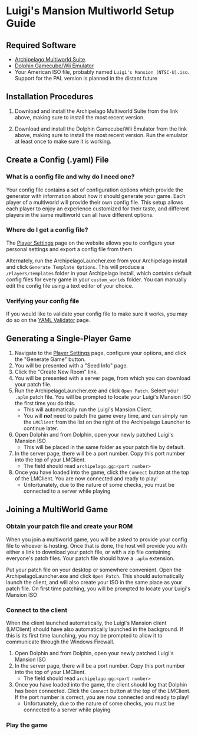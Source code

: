 # Luigi's Mansion Multiworld Setup Guide

## Required Software

- [Archipelago Multiworld Suite](https://github.com/ArchipelagoMW/Archipelago/releases). 
- [Dolphin Gamecube/Wii Emulator](https://dolphin-emu.org/)
- Your American ISO file, probably named `Luigi's Mansion (NTSC-U).iso`. Support for the PAL version is planned in the distant future

## Installation Procedures

1. Download and install the Archipelago Multiworld Suite from the link above, making sure to install the most recent version.

2. Download and install the Dolphin Gamecube/Wii Emulator from the link above, making sure to install the most recent version.
Run the emulator at least once to make sure it is working.

## Create a Config (.yaml) File

### What is a config file and why do I need one?

Your config file contains a set of configuration options which provide the generator with information about how it
should generate your game. Each player of a multiworld will provide their own config file. This setup allows each player
to enjoy an experience customized for their taste, and different players in the same multiworld can all have different
options.

### Where do I get a config file?

The [Player Settings](../player-settings) page on the website allows you to configure
your personal settings and export a config file from them.

Alternately, run the ArchipelagoLauncher.exe from your Archipelago install and click `Generate Template Options`.
This will produce a `/Players/Templates` folder in your Archipelago install, which contains default config files for 
every game in your `custom_worlds` folder. You can manually edit the config file using a text editor of your choice. 

### Verifying your config file

If you would like to validate your config file to make sure it works, you may do so on the
[YAML Validator](/mysterycheck) page.

## Generating a Single-Player Game

1. Navigate to the [Player Settings](../player-settings) page, configure your options,
   and click the "Generate Game" button.
2. You will be presented with a "Seed Info" page.
3. Click the "Create New Room" link.
4. You will be presented with a server page, from which you can download your patch file.
5. Run the ArchipelagoLauncher.exe and click `Open Patch`. Select your `.aplm` patch file.
You will be prompted to locate your Luigi's Mansion ISO the first time you do this.
   - This will automatically run the Luigi's Mansion Client.
   - You will ***not*** need to patch the game every time, and can simply run the `LMClient` from the list on the right of the Archipelago Launcher
to continue later.
6. Open Dolphin and from Dolphin, open your newly patched Luigi's Mansion ISO
   - This will be placed in the same folder as your patch file by default.
7. In the server page, there will be a port number. Copy this port number into the top of your LMClient. 
   - The field should read `archipelago.gg:<port number>`
8. Once you have loaded into the game, click the `Connect` button at the top of the LMClient. You are now connected and ready to play!
   - Unfortunately, due to the nature of some checks, you must be connected to a server while playing

## Joining a MultiWorld Game

### Obtain your patch file and create your ROM

When you join a multiworld game, you will be asked to provide your config file to whoever is hosting. Once that is done,
the host will provide you with either a link to download your patch file, or with a zip file containing everyone's patch
files. Your patch file should have a `.aplm` extension.

Put your patch file on your desktop or somewhere convenient. Open the ArchipelagoLauncher.exe and click `Open Patch`. 
This should automatically launch the client, and will also create your ISO in the same place as your patch file. On first time patching, you will be prompted 
to locate your Luigi's Mansion ISO

### Connect to the client

When the client launched automatically, the Luigi's Mansion client (LMClient) should have also automatically launched in
the background. If this is its first time launching, you may be prompted to allow it to communicate through the Windows Firewall.

1. Open Dolphin and from Dolphin, open your newly patched Luigi's Mansion ISO
2. In the server page, there will be a port number. Copy this port number into the top of your LMClient. 
   - The field should read `archipelago.gg:<port number>`
3. Once you have loaded into the game, the client should log that Dolphin has been connected. Click the `Connect` button
at the top of the LMClient. If the port number is correct, you are now connected and ready to play!
   - Unfortunately, due to the nature of some checks, you must be connected to a server while playing

### Play the game

